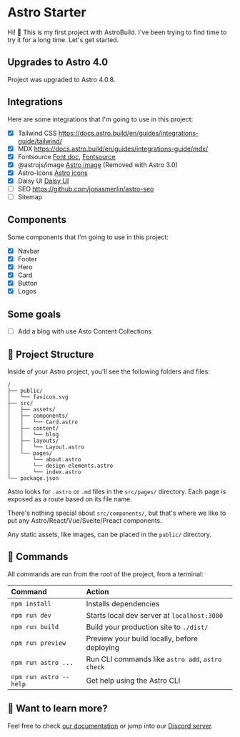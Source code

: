 # Astro Starter

Hi! 👋
This is my first project with AstroBuild.
I've been trying to find time to try it for a long time.
Let's get started.

## Upgrades to Astro 4.0

Project was upgraded to Astro 4.0.8.

## Integrations

Here are some integrations that I'm going to use in this project:

- [x] Tailwind CSS https://docs.astro.build/en/guides/integrations-guide/tailwind/
- [x] MDX https://docs.astro.build/en/guides/integrations-guide/mdx/
- [x] Fontsource [Font doc](https://docs.astro.build/en/guides/fonts/), [Fontsource](https://fontsource.org/)
- [x] @astrojs/image [Astro image](https://docs.astro.build/en/guides/integrations-guide/image/) (Removed with Astro 3.0)
- [x] Astro-Icons [Astro icons](https://github.com/natemoo-re/astro-icon)
- [x] Daisy UI [Daisy UI](https://daisyui.com/)
- [ ] SEO https://github.com/jonasmerlin/astro-seo
- [ ] Sitemap

## Components

Some components that I'm going to use in this project:

- [x] Navbar
- [x] Footer
- [x] Hero
- [x] Card
- [x] Button
- [x] Logos

## Some goals

- [ ] Add a blog with use Asto Content Collections

## 🚀 Project Structure

Inside of your Astro project, you'll see the following folders and files:

```
/
├── public/
│   └── favicon.svg
├── src/
│   ├── assets/
│   ├── components/
│   │   └── Card.astro
│   ├── content/
│   │   └── blog
│   ├── layouts/
│   │   └── Layout.astro
│   └── pages/
│       └── about.astro
│       └── design-elements.astro
│       └── index.astro
└── package.json
```

Astro looks for `.astro` or `.md` files in the `src/pages/` directory. Each page is exposed as a route based on its file name.

There's nothing special about `src/components/`, but that's where we like to put any Astro/React/Vue/Svelte/Preact components.

Any static assets, like images, can be placed in the `public/` directory.

## 🧞 Commands

All commands are run from the root of the project, from a terminal:

| Command                | Action                                           |
| :--------------------- | :----------------------------------------------- |
| `npm install`          | Installs dependencies                            |
| `npm run dev`          | Starts local dev server at `localhost:3000`      |
| `npm run build`        | Build your production site to `./dist/`          |
| `npm run preview`      | Preview your build locally, before deploying     |
| `npm run astro ...`    | Run CLI commands like `astro add`, `astro check` |
| `npm run astro --help` | Get help using the Astro CLI                     |

## 👀 Want to learn more?

Feel free to check [our documentation](https://docs.astro.build) or jump into our [Discord server](https://astro.build/chat).

